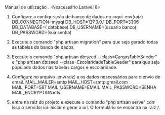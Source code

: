 Manual de utilização .
-Nescessário Laravel 8+


1. Configure a configuração de banco de dados no arqui .env(raiz)
DB_CONNECTION=mysql
DB_HOST=127.0.0.1
DB_PORT=3306
DB_DATABASE=( database)
DB_USERNAME=(usuario banco)
DB_PASSWORD=(sua senha)



2. Execute o comando "php artisan migration" para que seja gerado todas as tabelas do banco de dados.

3. Execute o comando "php artisan db:seed --class=CargosTableSeeder" e "php artisan db:seed --class=EscolaridadeTableSeeder" para que seja populado dados nas tabelas cargos e escolaridade.

4. Configure no arquivo .env(raiz) a os dados nescessários para o envio de email.
MAIL_MAILER=smtp
MAIL_HOST=smtp.gmail.com
MAIL_PORT=587
MAIL_USERNAME=EMAIL
MAIL_PASSWORD=SENHA
MAIL_ENCRYPTION=tls

5. entre na raiz do projeto e execute o comando "php artisan serve" com isso o servidor irá iniciar e gerar a url. O formulário se encontra na raiz /.
